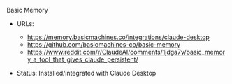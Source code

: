 Basic Memory

- URLs: 
	- https://memory.basicmachines.co/integrations/claude-desktop
	- https://github.com/basicmachines-co/basic-memory
	- https://www.reddit.com/r/ClaudeAI/comments/1jdga7v/basic_memory_a_tool_that_gives_claude_persistent/

- Status: Installed/integrated with Claude Desktop